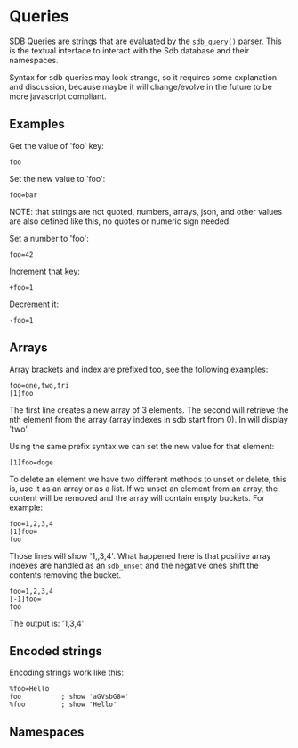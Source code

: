 Queries
=======

SDB Queries are strings that are evaluated by the `sdb_query()` parser. This is the textual interface to interact with the Sdb database and their namespaces.

Syntax for sdb queries may look strange, so it requires some explanation and discussion, because maybe it will change/evolve in the future to be more javascript compliant.

Examples
--------

Get the value of 'foo' key:

    foo

Set the new value to 'foo':

    foo=bar

NOTE: that strings are not quoted, numbers, arrays, json, and other values are also defined like this, no quotes or numeric sign needed.

Set a number to 'foo':

    foo=42

Increment that key:

    +foo=1

Decrement it:

    -foo=1

Arrays
------

Array brackets and index are prefixed too, see the following examples:

    foo=one,two,tri
    [1]foo

The first line creates a new array of 3 elements. The second will retrieve the nth element from the array (array indexes in sdb start from 0). In will display 'two'.

Using the same prefix syntax we can set the new value for that element:

    [1]foo=doge

To delete an element we have two different methods to unset or delete, this is, use it as an array or as a list. If we unset an element from an array, the content will be removed and the array will contain empty buckets. For example:

    foo=1,2,3,4
    [1]foo=
    foo

Those lines will show '1,,3,4'. What happened here is that positive array indexes are handled as an `sdb_unset` and the negative ones shift the contents removing the bucket.

    foo=1,2,3,4
    [-1]foo=
    foo

The output is: '1,3,4'

Encoded strings
---------------

Encoding strings work like this:

    %foo=Hello
    foo          ; show 'aGVsbG8='
    %foo         ; show 'Hello'

Namespaces
----------

